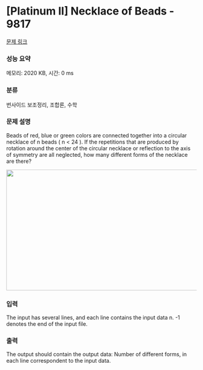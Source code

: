 # [Platinum II] Necklace of Beads - 9817 

[문제 링크](https://www.acmicpc.net/problem/9817) 

### 성능 요약

메모리: 2020 KB, 시간: 0 ms

### 분류

번사이드 보조정리, 조합론, 수학

### 문제 설명

<p>Beads of red, blue or green colors are connected together into a circular necklace of n beads ( n < 24 ). If the repetitions that are produced by rotation around the center of the circular necklace or reflection to the axis of symmetry are all neglected, how many different forms of the necklace are there?</p>

<p style="text-align: center;"><img alt="" src="https://onlinejudgeimages.s3-ap-northeast-1.amazonaws.com/problem/9817/1.jpg" style="height:319px; width:565px"></p>

<p> </p>

### 입력 

 <p>The input has several lines, and each line contains the input data n. -1 denotes the end of the input file.</p>

### 출력 

 <p>The output should contain the output data: Number of different forms, in each line correspondent to the input data.</p>

